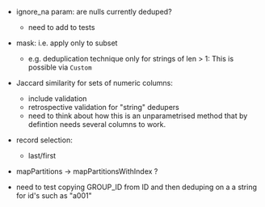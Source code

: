 - ignore_na param: are nulls currently deduped? 
    - need to add to tests

- mask: i.e. apply only to subset
    - e.g. deduplication technique only for strings of len > 1: This is possible via `Custom`

- Jaccard similarity for sets of numeric columns:
    - include validation
    - retrospective validation for "string" dedupers
    - need to think about how this is an unparametrised method that by defintion needs several columns to work.

- record selection:
    - last/first

- mapPartitions -> mapPartitionsWithIndex ?

- need to test copying GROUP_ID from ID and then deduping on a a string for id's such as "a001"